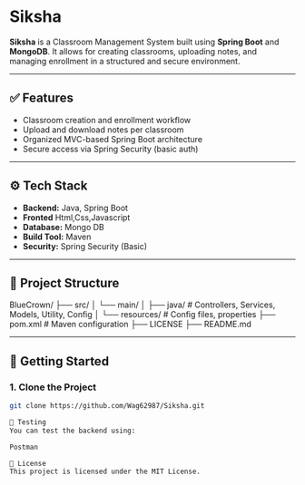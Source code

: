 # Siksha

**Siksha** is a Classroom Management System built using **Spring Boot** and **MongoDB**. It allows for creating classrooms, uploading notes, and managing enrollment in a structured and secure environment.

---

## ✅ Features

- Classroom creation and enrollment workflow
- Upload and download notes per classroom
- Organized MVC-based Spring Boot architecture
- Secure access via Spring Security (basic auth)

---

## ⚙️ Tech Stack

- **Backend:** Java, Spring Boot
- **Fronted** Html,Css,Javascript
- **Database:** Mongo DB
- **Build Tool:** Maven
- **Security:** Spring Security (Basic)

---

## 📁 Project Structure

BlueCrown/
├── src/
│ └── main/
│ ├── java/ # Controllers, Services, Models, Utility, Config
│ └── resources/ # Config files, properties
├── pom.xml # Maven configuration
├── LICENSE
├── README.md


---

## 🚀 Getting Started

### 1. Clone the Project
```bash
git clone https://github.com/Wag62987/Siksha.git

🧪 Testing
You can test the backend using:

Postman

📜 License
This project is licensed under the MIT License.


